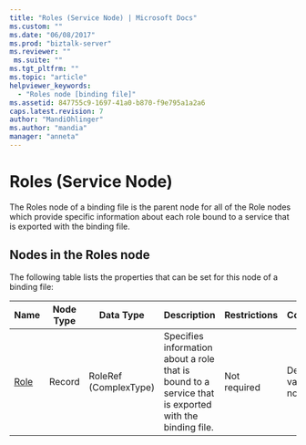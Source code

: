 ```yaml
---
title: "Roles (Service Node) | Microsoft Docs"
ms.custom: ""
ms.date: "06/08/2017"
ms.prod: "biztalk-server"
ms.reviewer: ""
 ms.suite: ""
ms.tgt_pltfrm: ""
ms.topic: "article"
helpviewer_keywords: 
  - "Roles node [binding file]"
ms.assetid: 847755c9-1697-41a0-b870-f9e795a1a2a6
caps.latest.revision: 7
author: "MandiOhlinger"
ms.author: "mandia"
manager: "anneta"
---
```

# Roles (Service Node)
The Roles node of a binding file is the parent node for all of the Role nodes which provide specific information about each role bound to a service that is exported with the binding file.  
  
## Nodes in the Roles node  
 The following table lists the properties that can be set for this node of a binding file:  
  
|**Name**|**Node Type**|**Data Type**|**Description**|**Restrictions**|**Comments**|  
|--------------|-------------------|-------------------|---------------------|----------------------|------------------|  
|[Role](../core/role-roles-node.md)|Record|RoleRef (ComplexType)|Specifies information about a role that is bound to a service that is exported with the binding file.|Not required|Default value: none|